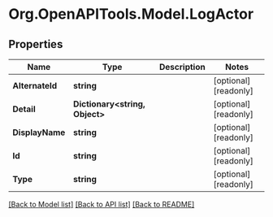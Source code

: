 # Org.OpenAPITools.Model.LogActor

## Properties

Name | Type | Description | Notes
------------ | ------------- | ------------- | -------------
**AlternateId** | **string** |  | [optional] [readonly] 
**Detail** | **Dictionary&lt;string, Object&gt;** |  | [optional] [readonly] 
**DisplayName** | **string** |  | [optional] [readonly] 
**Id** | **string** |  | [optional] [readonly] 
**Type** | **string** |  | [optional] [readonly] 

[[Back to Model list]](../README.md#documentation-for-models) [[Back to API list]](../README.md#documentation-for-api-endpoints) [[Back to README]](../README.md)

